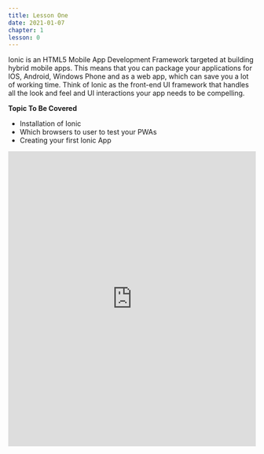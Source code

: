 ```yaml
---
title: Lesson One
date: 2021-01-07
chapter: 1
lesson: 0
---
```


Ionic is an HTML5 Mobile App Development Framework targeted at building hybrid mobile apps. This means that you can package your applications for IOS, Android, Windows Phone and as a web app, which can save you a lot of working time. Think of Ionic as the front-end UI framework that handles all the look and feel and UI interactions your app needs to be compelling. 

**Topic To Be Covered**

* Installation of Ionic 
* Which browsers to user to test your PWAs
* Creating your first Ionic App

<iframe width="100%" height="600" src="https://www.youtube.com/embed/OT311M25mWM" title="YouTube video player" frameborder="0" allow="accelerometer; autoplay; clipboard-write; encrypted-media; gyroscope; picture-in-picture" allowfullscreen></iframe>
